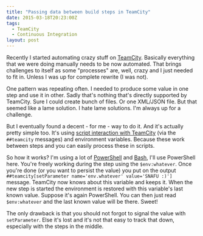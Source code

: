 ```yaml
---
title: "Passing data between build steps in TeamCity"
date: 2015-03-18T20:23:00Z
tags:
  - TeamCity
  - Continuous Integration
layout: post
---
```

Recently I started automating crazy stuff on [TeamCity][1]. Basically everything that we were doing manually needs to be now automated. That brings challenges to itself as some "processes" are, well, crazy and I just needed to fit in. Unless I was up for complete rewrite (I was not).

<!-- excerpt -->

One pattern was repeating often. I needed to produce some value in one step and use it in other. Sadly that's nothing that's directly supported by TeamCity. Sure I could create bunch of files. Or one XML/JSON file. But that seemed like a lame solution. I hate lame solutions. I'm always up for a challenge.

But I eventually found a decent - for me - way to do it. And it's actually pretty simple too. It's using [script interaction with TeamCity][4] (via the `##teamcity` messages) and environment variables. Because these work between steps and you can easily process these in scripts.

So how it works? I'm using a lot of [PowerShell][3] and [Bash][2], I'll use PowerShell here. You're freely working during the step using the `$env:whatever`. Once you're done (or you want to persist the value) you put on the output `##teamcity[setParameter name='env.whatever' value='SNAFU :)']` message. TeamCity now knows about this variable and keeps it. When the new step is started the environment is restored with this variable's last known value. Suppose it's again PowerShell. You can then just read `$env:whatever` and the last known value will be there. Sweet!

The only drawback is that you should not forgot to signal the value with `setParameter`. Else it's lost and it's not that easy to track that down, especially with the steps in the middle.

[1]: https://www.jetbrains.com/teamcity/
[2]: http://en.wikipedia.org/wiki/Bash_%28Unix_shell%29
[3]: http://en.wikipedia.org/wiki/Windows_PowerShell
[4]: https://confluence.jetbrains.com/display/TCD9/Build+Script+Interaction+with+TeamCity